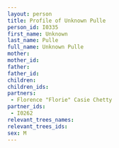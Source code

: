 ```yaml
---
layout: person
title: Profile of Unknown Pulle
person_id: I0335
first_name: Unknown
last_name: Pulle
full_name: Unknown Pulle
mother: 
mother_id: 
father: 
father_id: 
children:
children_ids:
partners:
 - Florence "Florie" Casie Chetty
partner_ids:
 - I0262
relevant_trees_names:
relevant_trees_ids:
sex: M
---
```


